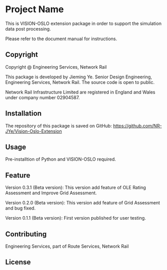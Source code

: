 # Project Name

This is VISION-OSLO extension package in order to support the simulation data post processing.

Please refer to the document manual for instructions.

## Copyright

Copyright @ Engineering Services, Network Rail

This package is developed by Jieming Ye. Senior Design Engineering, Engineering Services, Network Rail.
The source code is open to public.

Network Rail Infrastructure Limited are registered in England and Wales under company number 02904587.

## Installation
The repository of this package is saved on GitHub:
https://github.com/NR-JYe/Vision-Oslo-Extension

## Usage
Pre-installtion of Python and VISION-OSLO required.

## Feature
Version 0.3.1 (Beta version): This version add feature of OLE Rating Assessment and Improve Grid Assessment.

Version 0.2.0 (Beta version): This version add feature of Grid Assessment and bug fixed.

Version 0.1.1 (Beta version): First version published for user testing.

## Contributing
Engineering Services, part of Route Services, Network Rail

## License
